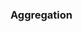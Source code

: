 <link rel="stylesheet" href="{{baseUrl}}/css/textbook.css">

<div class="website-content">

### Aggregation

<div id="main">

<include src="./introduction/topicPanel.md" />

</div>
</div>
